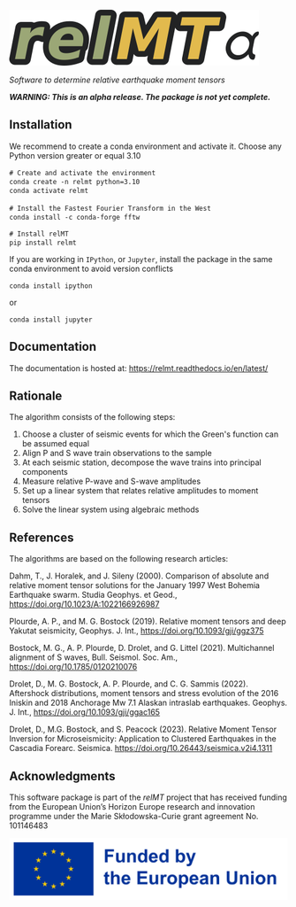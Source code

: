 ![relMT-alpha Logo](images/relMT-alpha.png)

*Software to determine relative earthquake moment tensors*

***WARNING: This is an alpha release. The package is not yet complete.***

<!-- SPHINX-START -->

## Installation
We recommend to create a conda environment and activate it. Choose any Python version
greater or equal 3.10

```
# Create and activate the environment
conda create -n relmt python=3.10
conda activate relmt

# Install the Fastest Fourier Transform in the West
conda install -c conda-forge fftw
```

```
# Install relMT
pip install relmt
```

If you are working in `IPython`, or `Jupyter`, install the package in the same conda environment to avoid version conflicts

```
conda install ipython
```
or
```
conda install jupyter
```

## Documentation
The documentation is hosted at: https://relmt.readthedocs.io/en/latest/

## Rationale

The algorithm consists of the following steps:

1. Choose a cluster of seismic events for which the Green's function can be assumed equal
2. Align P and S wave train observations to the sample
3. At each seismic station, decompose the wave trains into principal components
4. Measure relative P-wave and S-wave amplitudes
5. Set up a linear system that relates relative amplitudes to moment tensors
6. Solve the linear system using algebraic methods


## References
The algorithms are based on the following research articles:

Dahm, T., J. Horalek, and J. Sileny (2000). Comparison of absolute and relative
moment tensor solutions for the January 1997 West Bohemia Earthquake swarm.
Studia Geophys. et Geod., https://doi.org/10.1023/A:1022166926987

Plourde, A. P., and M. G. Bostock (2019). Relative moment tensors and deep
Yakutat seismicity, Geophys. J. Int., https://doi.org/10.1093/gji/ggz375

Bostock, M. G., A. P. Plourde, D. Drolet, and G. Littel (2021). Multichannel
alignment of S waves, Bull. Seismol. Soc. Am.,
https://doi.org/10.1785/0120210076

Drolet, D., M. G. Bostock, A. P. Plourde, and C. G. Sammis (2022). Aftershock
distributions, moment tensors and stress evolution of the 2016 Iniskin and 2018
Anchorage Mw 7.1 Alaskan intraslab earthquakes. Geophys. J. Int.,
https://doi.org/10.1093/gji/ggac165

Drolet, D., M.G. Bostock, and S. Peacock (2023). Relative Moment Tensor
Inversion for Microseismicity: Application to Clustered Earthquakes in the
Cascadia Forearc. Seismica. https://doi.org/10.26443/seismica.v2i4.1311


## Acknowledgments
This software package is part of the *relMT* project that has received funding
from the European Union’s Horizon Europe research and innovation programme under
the Marie Skłodowska-Curie grant agreement No. 101146483

![Funded by the EU](images/EN_FundedbytheEU_RGB_POS.png)
